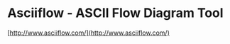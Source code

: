 <!--
id: 8478950500
link: http://tumblr.atmos.org/post/8478950500/asciiflow-ascii-flow-diagram-tool
slug: asciiflow-ascii-flow-diagram-tool
date: Thu Aug 04 2011 11:40:00 GMT-0700 (PDT)
publish: 2011-08-04
tags: 
title: Asciiflow - ASCII Flow Diagram Tool
-->


Asciiflow - ASCII Flow Diagram Tool
===================================

[http://www.asciiflow.com/](http://www.asciiflow.com/)


